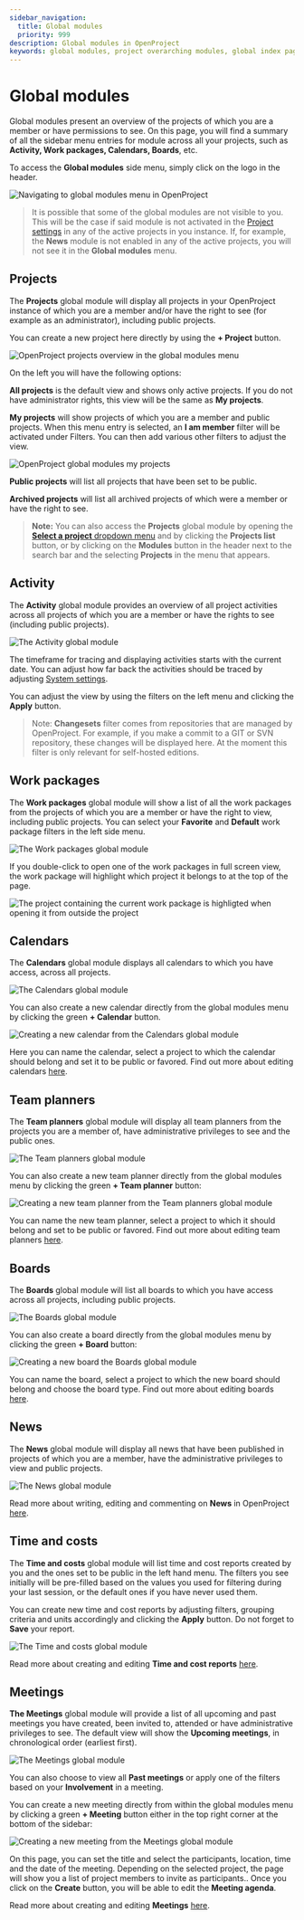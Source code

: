 ```yaml
---
sidebar_navigation:
  title: Global modules
  priority: 999
description: Global modules in OpenProject
keywords: global modules, project overarching modules, global index pages
---
```

# Global modules

Global modules present an overview of the projects of which you are a member or have permissions to see. On this page, you will find a summary of all the sidebar menu entries for module across all your projects, such as **Activity, Work packages, Calendars, Boards**, etc.

To access the **Global modules** side menu, simply click on the logo in the header.

![Navigating to global modules menu in OpenProject](open_project_user_guide_global_modules_menu.png)

> It is possible that some of the global modules are not visible to you. This will be the case if said module is not activated in the [Project settings](../../projects/project-settings/) in any of the active projects in you instance. If, for example, the **News** module is not enabled in any of the active projects, you will not see it in the **Global modules** menu. 

## Projects

The **Projects** global module will display all projects in your OpenProject instance of which you are a member and/or have the right to see (for example as an administrator), including public projects.

You can create a new project here directly by using the  **+ Project** button.

![OpenProject projects overview in the global modules menu](openproject_global_modules_projects.png)

On the left you will have the following options:

**All projects** is the default view and shows only active projects. If you do not have administrator rights, this view will be the same as **My projects**.

**My projects** will show projects of which you are a member and public projects. When this menu entry is selected, an **I am member** filter will be activated under Filters. You can then add various other filters to adjust the view.

![OpenProject global modules my projects](openproject_global_modules_myprojects_filter.png)

**Public projects** will list all projects that have been set to be public.

**Archived projects**  will list all archived projects of which were a member or have the right to see.

>**Note:** You can also access the **Projects** global module by opening the [**Select a project** dropdown menu](https://www.openproject.org/docs/user-guide/projects/#projects-list ) and by clicking the **Projects list** button, or by clicking on the **Modules** button in the header next to the search bar and the selecting **Projects** in the menu that appears.

## Activity

The **Activity** global module provides an overview of all project activities across all projects of which you are a member or have the rights to see (including public projects).

![The Activity global module](openproject_global_modules_activity.png)

The timeframe for tracing and displaying activities starts with the current date. You can adjust how far back the activities should be traced by adjusting [System settings](../../../system-admin-guide/system-settings/general-settings/).

You can adjust the view by using the filters on the left menu and clicking the **Apply** button. 

>Note: **Changesets** filter comes from repositories that are managed by OpenProject. For example, if you make a commit to a GIT or SVN repository, these changes will be displayed here. At the moment this filter is only relevant for self-hosted editions.



## Work packages

The **Work packages** global module will show a list of all the work packages from the projects of which you are a member or have the right to view, including public projects. You can select your **Favorite** and **Default** work package filters in the left side menu.

![The Work packages global module](openproject_global_modules_work_packages.png)

If you double-click to open one of the work packages in full screen view, the work package will highlight which project it belongs to at the top of the page.

![The project containing the current work package is highligted when opening it from outside the project](openproject_global_modules_work_packages_full_view.png)

## Calendars

The **Calendars** global module displays all calendars to which you have access, across all projects.

![The Calendars global module](openproject_global_modules_calendars.png)

You can also create a new calendar directly from the global modules menu by clicking the green **+ Calendar** button. 

![Creating a new calendar from the Calendars global module](openproject_global_modules_add_calendar.png)

Here you can name the calendar, select a project to which the calendar should belong  and set it to be public or favored. Find out more about editing calendars [here](../../calendar). 

## Team planners

The **Team planners** global module will display all team planners from the projects you are a member of, have administrative privileges to see and the public ones. 

![The Team planners global module](openproject_global_modules_team_planner.png)

You can also create a new team planner directly from the global modules menu by clicking the green **+ Team planner** button:

![Creating a new team planner from the Team planners global module](openproject_global_modules_add_team_planner.png)

You can name the new team planner, select a project to which it should belong and set to be public or favored. Find out more about editing team planners [here](../../team-planner). 

## Boards

The **Boards** global module will list all boards to which you have access across all projects, including public projects. 

![The Boards global module](openproject_global_modules_boards.png)

You can also create a board directly from the global modules menu by clicking the green **+ Board** button:

![Creating a new board the Boards global module](openproject_global_modules_add_board.png)

You can name the board, select a project to which the new board should belong and choose the board type. Find out more about editing boards [here](../../agile-boards). 

## News

The **News** global module will display all news that have been published in projects of which you are a member, have the administrative privileges to view and public projects. 

![The News global module](openproject_global_modules_news.png)

Read more about writing, editing and commenting on **News** in OpenProject [here](../../news).

## Time and costs

The **Time and costs** global module will list time and cost reports created by you and the ones set to be public in the left hand menu. The filters you see initially will be pre-filled based on the values you used for filtering during your last session, or the default ones if you have never used them.

You can create new time and cost reports by adjusting filters, grouping criteria and units accordingly and clicking the **Apply** button. Do not forget to **Save** your report. 

![The Time and costs global module](openproject_global_modules_time_costs.png)

Read more about creating and editing **Time and cost reports** [here](../../time-and-costs/reporting/).

## Meetings

**The Meetings** global module will provide a list of all upcoming and past meetings you have created, been invited to, attended or have administrative privileges to see. The default view will show the **Upcoming meetings**, in chronological order (earliest first).

![The Meetings global module](openproject_global_modules_meetings.png)

You can also choose to view all **Past meetings** or apply one of the filters based on your **Involvement** in a meeting. 

You can create a new meeting directly from within the global modules menu by clicking a green **+ Meeting** button either in the top right corner at the bottom of the sidebar:

![Creating a new meeting from the Meetings global module](openproject_global_modules_new_meeting.png)

On this page, you can set the title and select the participants, location, time and the date of the meeting. Depending on the selected project, the page will show you a list of project members to invite as participants.. Once you click on the **Create** button, you will be able to edit the **Meeting agenda**.

Read more about creating and editing **Meetings** [here](../../meetings).
